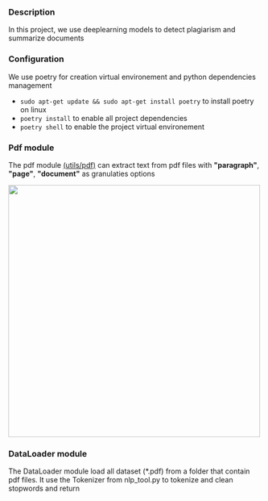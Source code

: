 ### Description
In this project, we use deeplearning models to detect plagiarism and summarize documents

### Configuration

We use poetry for creation virtual environement and python dependencies management
- ```sudo apt-get update && sudo apt-get install poetry``` to install poetry on linux
- ```poetry install``` to enable all project dependencies
- ```poetry shell``` to enable the project virtual environement
 
### Pdf module
The pdf module [(utils/pdf)](https://github.com/abdoulfataoh/doc-summary-and-plagiarism-detection/blob/main/utils/pdf.py) can extract text from pdf files with **"paragraph"**, **"page"**, **"document"** as granulaties options

<p align="left">
  <img width="500" src="https://drive.google.com/uc?export=download&id=1Cx1TngBWoMn92GF9voF6ZHVbkhhKcfzh">
</p>

### DataLoader module
The DataLoader module load all dataset (*.pdf) from a folder that contain pdf files. It use the Tokenizer from nlp_tool.py to tokenize and clean stopwords and return 
